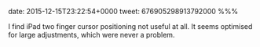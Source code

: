 date: 2015-12-15T23:22:54+0000
tweet: 676905298913792000
%%%

I find iPad two finger cursor positioning not useful at all. It seems optimised for large adjustments, which were never a problem.

